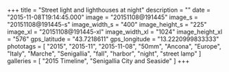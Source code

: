 +++
title = "Street light and lighthouses at night"
description = ""
date = "2015-11-08T19:14:45.000"
image = "20151108@191445"
image_s = "20151108@191445-s"
image_width_s = "400"
image_height_s = "225"
image_xl = "20151108@191445-xl"
image_width_xl = "1024"
image_height_xl = "576"
gps_latitude = "43.7218611"
gps_longitude = "13.2220999833333"
phototags = [ "2015", "2015-11", "2015-11-08", "50mm", "Ancona", "Europe", "Italy", "Marche", "Senigallia", "fall", "harbor", "night", "street lamp" ]
galleries = [ "2015 Timeline", "Senigallia City and Seaside" ]
+++
